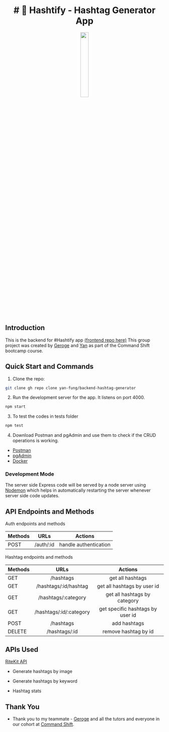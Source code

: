 <h1 align="center">
# 📱 Hashtify - Hashtag Generator App 

</h1>

<p align="center" width="100%">
    <img width="23%" src="https://user-images.githubusercontent.com/106375522/226183176-10a763c0-ed81-4784-aae9-e0863c4f8247.jpg"
</p>

## Introduction
This is the backend for #️Hashtify app [(frontend repo here)](https://github.com/George-xixi/hashtify) This group project was created by [Geroge](https://github.com/George-xixi) and [Yan](https://github.com/yan-fung) as part of the Command Shift bootcamp course.


## Quick Start and Commands

1. Clone the repo:

```bash
git clone gh repo clone yan-fung/backend-hashtag-generator
```

2. Run the development server for the app. It listens on port 4000.

```bash
npm start
```

3. To test the codes in tests folder

```bash
npm test
```

4. Download Postman and pgAdmin and use them to check if the CRUD operations is working.

- [Postman](https://www.postman.com/downloads/)
- [pgAdmin](https://www.pgadmin.org/download/)
- [Docker](https://www.docker.com/products/docker-desktop/)

### Development Mode

The server side Express code will be served by a node server using [Nodemon](https://nodemon.io/) which helps in automatically restarting the server whenever server side code updates.

## API Endpoints and Methods

Auth endpoints and methods

| **Methods** |   **URLs**   |     **Actions**      |
| :---------- | :----------: | :------------------: |
| POST        |   /auth/:id  | handle authentication|

Hashtag endpoints and methods

| **Methods** |        **URLs**         |              **Actions**              |
| :---------- | :---------------------: | :-----------------------------------: |
| GET         |         /hashtags       |            get all hashtags           |
| GET         |  /hashtags/:id/hashtag  |        get all hashtags by user id    |
| GET         |    /hashtags/:category  |      get all hashtags by category     |
| GET         | /hashtags/:id/:category |  get specific hashtags by user id     |
| POST        |         /hashtags       |            add hashtags               |
| DELETE      |       /hashtags/:id     |          remove hashtag by id         |

## APIs Used
[RiteKit API](https://ritekit.com/accounts/)

- Generate hashtags by image

- Generate hashtags by keyword

- Hashtag stats

## Thank You
-  Thank you to my teammate - [Geroge](https://github.com/George-xixi) and all the tutors and everyone in our cohort at [Command Shift](https://github.com/CommandShiftHQ).
